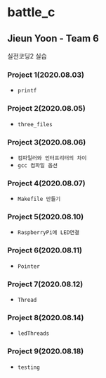 # battle_c

## Jieun Yoon - Team 6

실전코딩2 실습

### Project 1(2020.08.03)
* `printf`

### Project 2(2020.08.05)
* `three_files`

### Project 3(2020.08.06)
* `컴파일러와 인터프리터의 차이`
* `gcc 컴파일 옵션`

### Project 4(2020.08.07)
* `Makefile 만들기`

### Project 5(2020.08.10)
* `RaspberryPi에 LED연결`

### Project 6(2020.08.11)
* `Pointer`
  
### Project 7(2020.08.12)
* `Thread`

### Project 8(2020.08.14)
* `ledThreads`

### Project 9(2020.08.18)
* `testing`